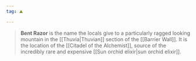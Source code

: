 ```yaml
---
tag: ⛰️️

---
```

> **Bent Razor** is the name the locals give to a particularly ragged looking mountain in the [[Thuvia|Thuvian]] section of the [[Barrier Wall]]. It is the location of the [[Citadel of the Alchemist]], source of the incredibly rare and expensive [[Sun orchid elixir|sun orchid elixir]].








